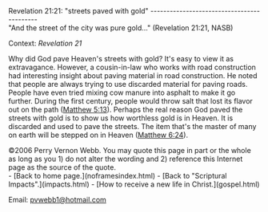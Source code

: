  <head> <title>(PVW) Revelation 21:21: "streets paved with gold"</title> <meta content="IE=9" http-equiv="X-UA-Compatible"></meta> <link href="css/page_style.css" rel="stylesheet" type="text/css"></link> </head><body><div class="page_style">Revelation 21:21: "streets paved with gold"
-------------------------------------------

<div class="p">"And the street of the city was ﻿pure gold..." (Revelation 21:21, NASB)

 Context: <cite class="bibleref" title="Revelation 21">Revelation 21</cite></div>Why did God pave Heaven's streets with gold? It's easy to view it as extravagance. However, a cousin-in-law who works with road construction had interesting insight about paving material in road construction. He noted that people are always trying to use discarded material for paving roads. People have even tried mixing cow manure into asphalt to make it go further. During the first century, people would throw salt that lost its flavor out on the path ([Matthew 5:13](http://www.biblegateway.com/passage/?search=Matthew+5:13)). Perhaps the real reason God paved the streets with gold is to show us how worthless gold is in Heaven. It is discarded and used to pave the streets. The item that's the master of many on earth will be stepped on in Heaven ([Matthew 6:24](http://www.biblegateway.com/passage/?search=Matthew+6:24)).

<div class="copy">©2006 Perry Vernon Webb. You may quote this page in part or the whole as long as you
 1) do not alter the wording and
 2) reference this Internet page as the source of the quote. </div> </div>- [Back to home page.](noframesindex.html)
- [Back to "Scriptural Impacts".](impacts.html)
- [How to receive a new life in Christ.](gospel.html)

Email: [pvwebb1@hotmail.com](mailto:pvwebb1@hotmail.com)

